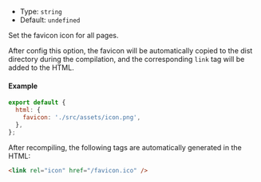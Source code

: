 - Type: `string`
- Default: `undefined`

Set the favicon icon for all pages.

After config this option, the favicon will be automatically copied to the dist directory during the compilation, and the corresponding `link` tag will be added to the HTML.

#### Example

```js
export default {
  html: {
    favicon: './src/assets/icon.png',
  },
};
```

After recompiling, the following tags are automatically generated in the HTML:

```html
<link rel="icon" href="/favicon.ico" />
```
